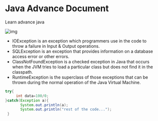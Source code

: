 # Java Advance Document
Learn advance java

![img](https://user-images.githubusercontent.com/99189713/164143960-a731dd7d-fc69-4dc4-a25f-4ecd6178bb53.png)

- IOException is an exception which programmers use in the code to throw a failure in Input & Output operations. 
- SQLException is an exception that provides information on a database access error or other errors.
- ClassNotFoundException is a checked exception in Java that occurs when the JVM tries to load a particular class but does not find it in the classpath.
- RuntimeException is the superclass of those exceptions that can be thrown during the normal operation of the Java Virtual Machine.

 ```java
 try{
      int data=100/0;
 }catch(Exception a){
        System.out.println(a);
        System.out.println("rest of the code...");
  }
```
